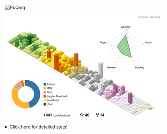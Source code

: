 ![PuQing](https://user-images.githubusercontent.com/27223114/171565019-9a56fae6-b08b-421f-99db-7e830da42371.png)

![](./profile-3d-contrib/profile-season-animate.svg)

<details>
<summary>Click here for detailed stats!</summary>

<!--START_SECTION:waka-->
![Lines of code](https://img.shields.io/badge/From%20Hello%20World%20I%27ve%20Written-1.4%20million%20lines%20of%20code-blue)

**🐱 My GitHub Data** 

> 📦 396.2 kB Used in GitHub's Storage 
 > 
> 🏆 382 Contributions in the Year 2024
 > 
> 🚫 Not Opted to Hire
 > 
> 📜 46 Public Repositories 
 > 
> 🔑 29 Private Repositories 
 > 
**I'm an Early 🐤** 

```text
🌞 Morning                622 commits         ██░░░░░░░░░░░░░░░░░░░░░░░   08.06 % 
🌆 Daytime                3652 commits        ████████████░░░░░░░░░░░░░   47.30 % 
🌃 Evening                1527 commits        █████░░░░░░░░░░░░░░░░░░░░   19.78 % 
🌙 Night                  1920 commits        ██████░░░░░░░░░░░░░░░░░░░   24.87 % 
```


📊 **This Week I Spent My Time On** 

```text
💬 Programming Languages: 
Python                   24 hrs 44 mins      ████████████░░░░░░░░░░░░░   48.57 % 
Browsing                 12 hrs 26 mins      ██████░░░░░░░░░░░░░░░░░░░   24.42 % 
GitHubing                3 hrs 57 mins       ██░░░░░░░░░░░░░░░░░░░░░░░   07.76 % 
Searching                2 hrs 11 mins       █░░░░░░░░░░░░░░░░░░░░░░░░   04.31 % 
Fish Touching            1 hr 59 mins        █░░░░░░░░░░░░░░░░░░░░░░░░   03.90 % 

🔥 Editors: 
VS Code                  27 hrs 9 mins       █████████████░░░░░░░░░░░░   53.30 % 
Chrome                   21 hrs 40 mins      ███████████░░░░░░░░░░░░░░   42.54 % 
fish                     1 hr 55 mins        █░░░░░░░░░░░░░░░░░░░░░░░░   03.77 % 
Obsidian                 12 mins             ░░░░░░░░░░░░░░░░░░░░░░░░░   00.39 % 

💻 Operating System: 
Linux                    27 hrs 9 mins       █████████████░░░░░░░░░░░░   53.30 % 
Mac                      23 hrs 47 mins      ████████████░░░░░░░░░░░░░   46.70 % 
```


<!--END_SECTION:waka-->
</details>
